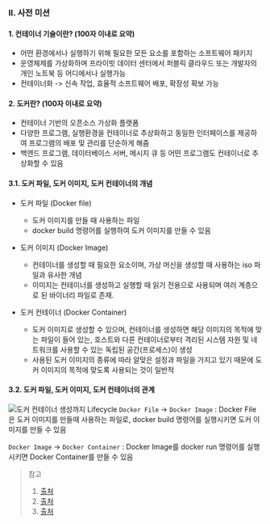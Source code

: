 ### II. 사전 미션
#### 1. 컨테이너 기술이란? (100자 이내로 요약)
- 어떤 환경에서나 실행하기 위해 필요한 모든 요소를 포함하는 소프트웨어 패키지
- 운영체제를 가상화하며 프라이빗 데이터 센터에서 퍼블릭 클라우드 또는 개발자의 개인 노트북 등 어디에서나 실행가능
- 컨테이너화 -> 신속 작업, 효율적 소프트웨어 배포, 확장성 확보 가능

#### 2. 도커란? (100자 이내로 요약)
- 컨테이너 기반의 오픈소스 가상화 플랫폼
- 다양한 프로그램, 실행환경을 컨테이너로 추상화하고 동일한 인터페이스를 제공하여
  프로그램의 배포 및 관리를 단순하게 해줌
- 백엔드 프로그램, 데이터베이스 서버, 메시지 큐 등 어떤 프로그램도 컨테이너로 추상화할 수 있음


#### 3.1. 도커 파일, 도커 이미지, 도커 컨테이너의 개념
- 도커 파일 (Docker file)
  - 도커 이미지를 만들 때 사용하는 파일
  - docker build 명령어를 실행하여 도커 이미지를 만들 수 있음

- 도커 이미지 (Docker Image)
  - 컨테이너를 생성할 때 필요한 요소이며, 가상 머신을 생성할 때 사용하는 iso 파일과 유사한 개념 
  - 이미지는 컨테이너를 생성하고 실행할 때 읽기 전용으로 사용되며 여러 계층으로 된 바이너리 파일로 존재.
  
- 도커 컨테이너 (Docker Container)
  - 도커 이미지로 생성할 수 있으며, 컨테이너를 생성하면 해당 이미지의 목적에 맞는 파일이 들어 있는,
    호스트와 다른 컨테이너로부터 격리된 시스템 자원 및 네트워크를 사용할 수 있는 독립된 공간(프로세스)이 생성
  - 사용된 도커 이미지의 종류에 따라 알맞은 설정과 파일을 가지고 있기 때문에 도커 이미지의 목적에 맞도록 사용되는 것이 일반적

#### 3.2. 도커 파일, 도커 이미지, 도커 컨테이너의 관계
![도커 컨테이너 생성까지 Lifecycle](https://img1.daumcdn.net/thumb/R1280x0/?scode=mtistory2&fname=https%3A%2F%2Fblog.kakaocdn.net%2Fdn%2FcYHxNQ%2FbtrRX3diPVs%2FzR3Mh8nxy9PtcworcgIV00%2Fimg.jpg)
`Docker File` -> `Docker Image` : Docker File은 도커 이미지를 만들때 사용하는 파일로, docker build 명령어를 실행시키면 도커 이미지를 만들 수 있음

`Docker Image` -> `Docker Container` : Docker Image를 docker run 명령어를 실행시키면 Docker Container를 만들 수 있음
> 참고
> 1) [출처](https://cloud.google.com/learn/what-are-containers?hl=ko)
> 2) [출처](https://subicura.com/2017/01/19/docker-guide-for-beginners-1.html)
> 3) [출처](https://seosh817.tistory.com/345#:~:text=%EB%A7%8C%EB%93%A4%20%EC%88%98%20%EC%9E%88%EC%8A%B5%EB%8B%88%EB%8B%A4.-,%EB%8F%84%EC%BB%A4%20%EC%9D%B4%EB%AF%B8%EC%A7%80,%EB%B0%94%EC%9D%B4%EB%84%88%EB%A6%AC%20%ED%8C%8C%EC%9D%BC%EB%A1%9C%20%EC%A1%B4%EC%9E%AC%ED%95%A9%EB%8B%88%EB%8B%A4.)